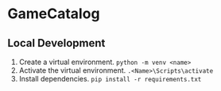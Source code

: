 # GameCatalog
## Local Development
1. Create a virtual environment.
`python -m venv <name>`
2. Activate the virtual environment.
`.<Name>\Scripts\activate`
3. Install dependencies.
`pip install -r requirements.txt`
